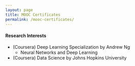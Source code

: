 ```yaml
---
layout: page
title: MOOC Certificates
permalink: /mooc-certificates/
---
```


#### Research Interests
* (Coursera) Deep Learning Specialization by Andrew Ng &nbsp;
	* Neural Networks and Deep Learning 
* (Coursera) Data Science by Johns Hopkins University


[ms-thesis-korea]:https://github.com/littleaich/littleaich.github.io/blob/master/articles/Thesis_MEngg_Korea.pdf

[psivt-2015]:https://link.springer.com/chapter/10.1007/978-3-319-29451-3_45

[jes-algeria]:http://journal.esrgroups.org/jes/papers/8_2_6.pdf

[ijca-retina]:http://www.ijcaonline.org/archives/volume81/number7/14028-2375

[iccit-retina]:http://ieeexplore.ieee.org/document/7073086/
